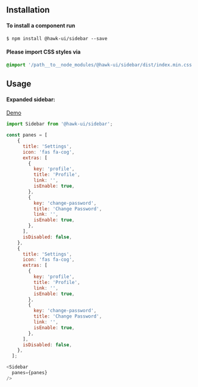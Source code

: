 ## Installation


#### To install a component run
`$ npm install @hawk-ui/sidebar --save`


#### Please import CSS styles via
```scss noeditor
@import '/path__to__node_modules/@hawk-ui/sidebar/dist/index.min.css
```


## Usage


#### Expanded sidebar:
[Demo](https://hawk.oncrypt.co/#!/Sidebar/1)
```js static
import Sidebar from '@hawk-ui/sidebar';
```
```js
const panes = [
    {
      title: 'Settings',
      icon: 'fas fa-cog',
      extras: [
        {
          key: 'profile',
          title: 'Profile',
          link: '',
          isEnable: true,
        },
        {
          key: 'change-password',
          title: 'Change Password',
          link: '',
          isEnable: true,
        },
      ],
      isDisabled: false,
    },
    {
      title: 'Settings',
      icon: 'fas fa-cog',
      extras: [
        {
          key: 'profile',
          title: 'Profile',
          link: '',
          isEnable: true,
        },
        {
          key: 'change-password',
          title: 'Change Password',
          link: '',
          isEnable: true,
        },
      ],
      isDisabled: false,
    },
  ];

<Sidebar
  panes={panes}
/>
```
